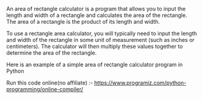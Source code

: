 An area of rectangle calculator is a program that allows you to input the length and width of a rectangle and calculates the area of the rectangle. The area of a rectangle is the product of its length and width.

To use a rectangle area calculator, you will typically need to input the length and width of the rectangle in some unit of measurement (such as inches or centimeters). The calculator will then multiply these values together to determine the area of the rectangle.

Here is an example of a simple area of rectangle calculator program in Python


Run this code online(no affiliate) :- https://www.programiz.com/python-programming/online-compiler/
